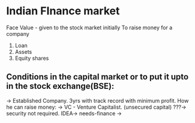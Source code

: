 
# Indian FInance market 

Face Value - given to the stock market initially 
To raise money for a company
1. Loan 
2. Assets
3. Equity shares
## Conditions in the capital market or to put it upto in the stock exchange(BSE):
  ->  Established Company. 3yrs with track record with minimum profit.
How he can raise money: 
-> VC - Venture Capitalist. (unsecured capital) ???-> security not required. 
IDEA-> needs-finance -> 
